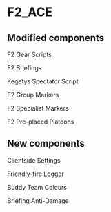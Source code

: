 F2_ACE
======

Modified components
-------------------

F2 Gear Scripts

F2 Briefings

Kegetys Spectator Script

F2 Group Markers

F2 Specialist Markers

F2 Pre-placed Platoons

New components
--------------

Clientside Settings

Friendly-fire Logger

Buddy Team Colours 

Briefing Anti-Damage

